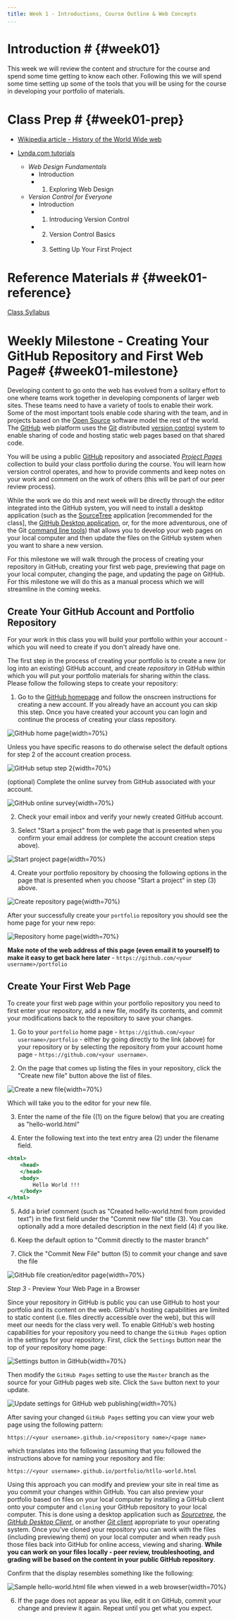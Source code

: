 ```yaml
---
title: Week 1 - Introductions, Course Outline & Web Concepts
...
```




<!---------------------------------------------------------------------------->
<!-- Week 01 ----------------------------------------------------------------->
<!---------------------------------------------------------------------------->

# Introduction # {#week01}

This week we will review the content and structure for the course and spend some time getting to know each other. Following this we will spend some time setting up some of the tools that you will be using for the course in developing your portfolio of materials. 

# Class Prep # {#week01-prep}

* [Wikipedia article - History of the World Wide web](http://en.wikipedia.org/wiki/History_of_the_World_Wide_Web)

* [Lynda.com tutorials](http://www.lynda.com/SharedPlaylist/2b710369c9ec4d8c964467225c6610ad?org=unm.edu)

	* *Web Design Fundamentals*
		* Introduction
		* 1. Exploring Web Design
	* *Version Control for Everyone*
		* Introduction
		* 1. Introducing Version Control
		* 2. Version Control Basics
		* 3. Setting Up Your First Project 

# Reference Materials # {#week01-reference}

[Class Syllabus](https://github.com/UNM-GEOG-485-585/class-materials/raw/master/syllabus.pdf)


# Weekly Milestone - Creating Your GitHub Repository and First Web Page# {#week01-milestone}

Developing content to go onto the web has evolved from a solitary effort to one where teams work together in developing components of larger web sites. These teams need to have a variety of tools to enable their work. Some of the most important tools enable code sharing with the team, and in projects based on the [Open Source](http://opensource.org/osd-annotated) software model the rest of the world. The [GitHub](https://github.com/) web platform uses the [Git](http://git-scm.com/) distributed [version control](http://en.wikipedia.org/wiki/Revision_control) system to enable sharing of code and hosting static web pages based on that shared code. 

You will be using a public [GitHub](http://github.com) repository and associated [*Project Pages*](https://help.github.com/articles/user-organization-and-project-pages/) collection to build your class portfolio during the course. You will learn how version control operates, and how to provide comments and keep notes on your work and comment on the work of others (this will be part of our peer review process).

While the work we do this and next week will be directly through the editor integrated into the GitHub system, you will need to install a desktop application (such as the [SourceTree](https://www.sourcetreeapp.com/) application \[recommended for the class\], the [GitHub Desktop application](https://desktop.github.com), or, for the more adventurous, one of the Git [command line tools](https://git-scm.com/downloads)) that allows you to develop your web pages on your local computer and then update the files on the GitHub system when you want to share a new version. 

For this milestone we will walk through the process of creating your repository in GitHub, creating your first web page, previewing that page on your local computer, changing the page, and updating the page on GitHub. For this milestone we will do this as a manual process which we will streamline in the coming weeks. 

## Create Your GitHub Account and Portfolio Repository

For your work in this class you will build your portfolio within your account - which you will need to create if you don't already have one. 

The first step in the process of creating your portfolio is to create a new (or log into an existing) GitHub account, and create *repository* in GitHub within which you will put your portfolio materials for sharing within the class. Please follow the following steps to create your repository:

1. Go to the [GitHub homepage](https://github.com/) and follow the onscreen instructions for creating a new account. If you already have an account you can skip this step. Once you have created your account you can login and continue the process of creating your class repository. 

![GitHub home page](images/github_home.jpg){width=70%}

Unless you have specific reasons to do otherwise select the default options for step 2 of the account creation process. 

![GitHub setup step 2](images/github_step2.jpg){width=70%}

(optional) Complete the online survey from GitHub associated with your account. 

![GitHub online survey](images/github_step3.jpg){width=70%}
 
2. Check your email inbox and verify your newly created GitHub account. 

3. Select "Start a project" from the web page that is presented when you confirm your email address (or complete the account creation steps above).

![Start project page](images/github_start.jpg){width=70%}

4. Create your portfolio repository by choosing the following options in the page that is presented when you choose "Start a project" in step (3) above. 

![Create repository page](images/github_createRepo.jpg){width=70%}

After your successfully create your `portfolio` repository you should see the home page for your new repo:

![Repository home page](images/github_portfolioHome.jpg){width=70%}

**Make note of the web address of this page (even email it to yourself) to make it easy to get back here later** - `https://github.com/<your username>/portfolio`

## Create Your First Web Page

To create your first web page within your portfolio repository you need to first enter your repository, add a new file, modify its contents, and commit your modifications back to the repository to save your changes. 

1. Go to your `portfolio` home page -  `https://github.com/<your username>/portfolio` - either by going directly to the link (above) for your repository or by selecting the repository from your account home page - `https://github.com/<your username>`. 

2. On the page that comes up listing the files in your repository, click the "Create new file" button above the list of files. 

![Create a new file](images/github_createButton.jpg){width=70%}

Which will take you to the editor for your new file. 

3. Enter the name of the file ((1) on the figure below) that you are creating as "hello-world.html" 

4. Enter the following text into the text entry area (2) under the filename field. 

~~~~ {.html .numberLines startFrom="1"}
<html>
	<head>
	</head>		
	<body>
		Hello World !!!
	</body>	
</html>
~~~~~~~~~~~~~~~~~~~~~~~~~~~~~~~~~~~~~~~

5. Add a brief comment (such as "Created hello-world.html from provided text") in the first field under the "Commit new file" title (3). You can optionally add a more detailed description in the next field (4) if you like. 

6. Keep the default option to "Commit directly to the master branch"

7. Click the "Commit New File" button (5) to commit your change and save the file

![GitHub file creation/editor page](images/github_editor.jpg){width=70%}


*Step 3* - Preview Your Web Page in a Browser

Since your repository in GitHub is public you can use GitHub to host your portfolio and its content on the web. GitHub's hosting capabilities are limited to static content (i.e. files directly accessible over the web), but this will meet our needs for the class very well. To enable GitHub's web hosting capabilities for your repository you need to change the `GitHub Pages` option in the settings for your repository. First, click the `Settings` button near the top of your repository home page:

![Settings button in GitHub](images/github_settingsButton.jpg){width=70%}

Then modify the `GitHub Pages` setting to use the `Master` branch as the source for your GitHub pages web site. Click the `Save` button next to your update. 

![Update settings for GitHub web publishing](images/github_settingsForWeb.jpg){width=70%}

After saving your changed `GitHub Pages` setting you can view your web page using the following pattern: 

`https://<your username>.github.io/<repository name>/<page name>`

which translates into the following (assuming that you followed the instructions above for naming your repository and file:

`https://<your username>.github.io/portfolio/htllo-world.html`

Using this approach you can modify and preview your site in real time as you commit your changes within GitHub. You can also preview your portfolio based on files on your local computer by installing a GitHub client onto your computer and `cloning` your GitHub repository to your local computer. This is done using a desktop application such as [*Sourcetree*](https://www.sourcetreeapp.com), the [*GitHub Desktop Client*](https://desktop.github.com), or another [*Git* client](https://git-scm.com/downloads) appropriate to your operating system. Once you've cloned your repository you can work with the files (including previewing them) on your local computer and when ready `push` those files back into GitHub for online access, viewing and sharing. **While you can work on your files locally - peer review, troubleshooting, and grading will be based on the content in your public GitHub repository**. 


Confirm that the display resembles something like the following:

![Sample `hello-world.html` file when viewed in a web browser](images/hello-world.png){width=70%}

6. If the page does not appear as you like, edit it on GitHub, commit your change and preview it again. Repeat until you get what you expect. 

